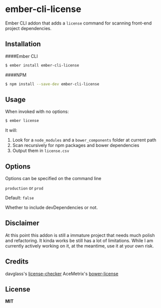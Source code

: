 # ember-cli-license

Ember CLI addon that adds a `license` command for scanning front-end project dependencies.

## Installation
####Ember CLI
```sh
$ ember install ember-cli-license
```
####NPM
```sh
$ npm install --save-dev ember-cli-license
```

## Usage
When invoked with no options:

```sh
$ ember license
```

It will:

  1. Look for a `node_modules`  and a `bower_components` folder at current path
  2. Scan recursively for npm packages and bower dependencies
  3. Output them in `license.csv`

## Options

Options can be specified on the command line

 `production` or `prod`

  Default: `false`

  Whether to include devDependencies or not.

## Disclaimer
At this point this addon is still a immature project that needs much polish and refactoring. It kinda works be still has a lot of limitations. While I am currently actively working on it, at the meantime, use it at your own risk.

## Credits
davglass's [license-checker](https://github.com/davglass/license-checker)
AceMetrix's [bower-license](https://github.com/AceMetrix/bower-license)

## License
**MIT**